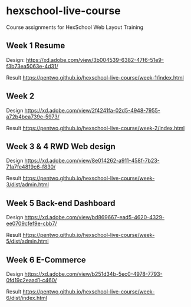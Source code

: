 # hexschool-live-course

Course assignments for HexSchool Web Layout Training

## Week 1 Resume
Design: https://xd.adobe.com/view/3b004539-6382-47f6-51e9-f3b73ea5063e-4d31/

Result https://pentwo.github.io/hexschool-live-course/week-1/index.html

## Week 2
Design https://xd.adobe.com/view/2f4241fa-02d5-4948-7955-a72b4bea739e-5973/

Result https://pentwo.github.io/hexschool-live-course/week-2/index.html

## Week 3 & 4 RWD Web design
Design https://xd.adobe.com/view/8e014262-a911-458f-7b23-71a7fe4819c6-f830/

Result https://pentwo.github.io/hexschool-live-course/week-3/dist/admin.html

## Week 5 Back-end Dashboard
Design https://xd.adobe.com/view/bd869667-ead5-4620-4329-ee0709cfef9e-cbb7/

Result https://pentwo.github.io/hexschool-live-course/week-5/dist/admin.html

## Week 6 E-Commerce
Design https://xd.adobe.com/view/b251d34b-5ec0-4978-7793-0fd19c2eaad1-c460/

Result https://pentwo.github.io/hexschool-live-course/week-6/dist/index.html
